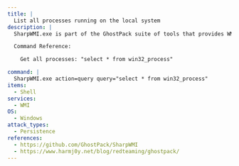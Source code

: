 ```yaml
---
title: |
  List all processes running on the local system
description: |
  SharpWMI.exe is part of the GhostPack suite of tools that provides WMI functionality, such as local/remote WMI queries, remote WMI process creation, and remote execution of arbitrary VBS through WMI events. The following command will simply list all processes running on the local system.

  Command Reference:

  	Get all processes: "select * from win32_process"

command: |
  SharpWMI.exe action=query query="select * from win32_process"
items:
  - Shell
services:
  - WMI
OS:
  - Windows
attack_types:
  - Persistence
references:
  - https://github.com/GhostPack/SharpWMI
  - https://www.harmj0y.net/blog/redteaming/ghostpack/
---
```

